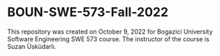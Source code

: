 # BOUN-SWE-573-Fall-2022
This repository was created on October 9, 2022 for Bogazici University Software Engineering SWE 573 course. The instructor of the course is Suzan Üsküdarlı.
